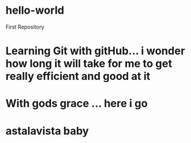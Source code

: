 # hello-world
First Repository

# Learning Git with gitHub... i wonder how long it will take for me to get really efficient and good at it
# With gods grace ... here i go
# astalavista baby
